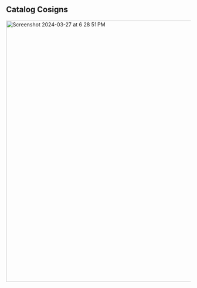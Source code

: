 ## Catalog Cosigns
<img width="714" alt="Screenshot 2024-03-27 at 6 28 51 PM" src="https://github.com/SweetmanTech/CatalogCosignContracts/assets/23249402/28f27913-1fbb-43fc-a0df-e6f7380857a3">

